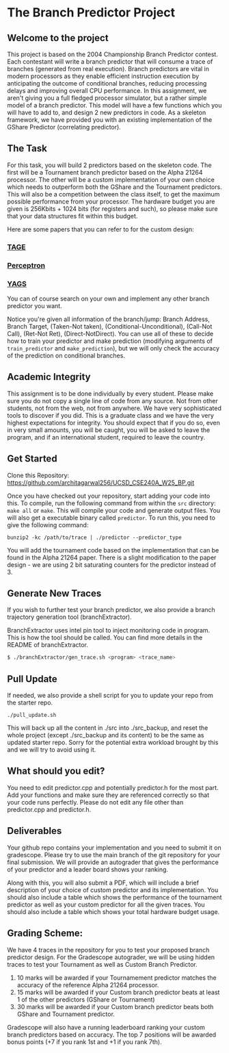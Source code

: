 # The Branch Predictor Project

## Welcome to the project

This project is based on the 2004 Championship Branch Predictor contest. Each contestant will write a branch predictor that will consume a trace of branches (generated from real execution). Branch predictors are vital in modern processors as they enable efficient instruction execution by anticipating the outcome of conditional branches, reducing processing delays and improving overall CPU performance. In this assignment, we aren't giving you a full fledged processor simulator, but a rather simple model of a branch predictor. This model will have a few functions which you will have to add to, and design 2 new predictors in code. As a skeleton framework, we have provided you with an existing implementation of the GShare Predictor (correlating predictor). 

## The Task
For this task, you will build 2 predictors based on the skeleton code. The first will be a Tournament branch predictor based on the Alpha 21264 processor. The other will be a custom implementation of your own choice which needs to outperform both the GShare and the Tournament predictors. This will also be a competition between the class itself, to get the maximum possible performance from your processor. The hardware budget you are given is 256Kbits + 1024 bits (for registers and such), so please make sure that your data structures fit within this budget. 

Here are some papers that you can refer to for the custom design:

### [TAGE](https://www.irisa.fr/caps/people/seznec/JILP-COTTAGE.pdf)
### [Perceptron](https://www.cs.utexas.edu/~lin/papers/hpca01.pdf)
### [YAGS](https://safari.ethz.ch/digitaltechnik/spring2021/lib/exe/fetch.php?media=mudge_yags.pdf)

You can of course search on your own and implement any other branch predictor you want.

Notice you're given all information of the branch/jump: Branch Address, Branch Target, (Taken-Not taken), (Conditional-Unconditional), (Call-Not Call), (Ret-Not Ret), (Direct-NotDirect). You can use all of these to decide how to train your predictor and make prediction (modifying arguments of `train_predictor` and `make_prediction`), but we will only check the accuracy of the prediction on conditional branches.

## Academic Integrity

This assignment is to be done individually by every student. Please make sure you do not copy a single line of code from any source. Not from other students, not from the web, not from anywhere. We have very sophisticated tools to discover if you did. This is a graduate class and we have the very highest expectations for integrity. You should expect that if you do so, even in very small amounts, you will be caught, you will be asked to leave the program, and if an international student, required to leave the country.

## Get Started

Clone this Repository: https://github.com/architagarwal256/UCSD_CSE240A_W25_BP.git

Once you have checked out your repository, start adding your code into this. To compile, run the following command from within the `src` directory: `make all` or `make`. This will compile your code and generate output files. You will also get a executable binary called `predictor`. To run this, you need to give the following command:

```
bunzip2 -kc /path/to/trace | ./predictor --predictor_type
```

You will add the tournament code based on the implementation that can be found in the Alpha 21264 paper. There is a slight modification to the paper design - we are using 2 bit saturating counters for the predictor instead of 3.

## Generate New Traces
If you wish to further test your branch predictor, we also provide a branch trajectory generation tool (branchExtractor).

BranchExtractor uses intel pin tool to inject monitoring code in program. This is how the tool should be called. You can find more details in the README of branchExtractor.
```sh
$ ./branchExtractor/gen_trace.sh <program> <trace_name>
```

## Pull Update
If needed, we also provide a shell script for you to update your repo from the starter repo.
```shell
./pull_update.sh
```
This will back up all the content in ./src into ./src_backup, and reset the whole project (except ./src_backup and its content) to be the same as updated starter repo. Sorry for the potential extra workload brought by this and we will try to avoid using it.

## What should you edit?

You need to edit predictor.cpp and potentially predictor.h for the most part. Add your functions and make sure they are referenced correctly so that your code runs perfectly. Please do not edit any file other than predictor.cpp and predictor.h.

## Deliverables

Your github repo contains your implementation and you need to submit it on gradescope. Please try to use the main branch of the git repository for your final submission. We will provide an autograder that gives the performance of your predictor and a leader board shows your ranking.

Along with this, you will also submit a PDF, which will include a brief description of your choice of custom predictor and its implementation. You should also include a table which shows the performance of the tournament predictor as well as your custom predictor for all the given traces. You should also include a table which shows your total hardware budget usage.

## Grading Scheme:

We have 4 traces in the repository for you to test your proposed branch predictor design. For the Gradescope autograder, we will be using hidden traces to test your Tournament as well as Custom Branch Predictor.

1. 10 marks will be awarded if your Tournamement predictor matches the accuracy of the reference Alpha 21264 processor.
2. 15 marks will be awarded if your Custom branch predictor beats at least 1 of the other predictors (GShare or Tournament)
3. 30 marks will be awarded if your Custom branch predictor beats both GShare and Tournament predictor.

Gradescope will also have a running leaderboard ranking your custom branch predictors based on accuracy. The top 7 positions will be awarded bonus points (+7 if you rank 1st and +1 if you rank 7th).
